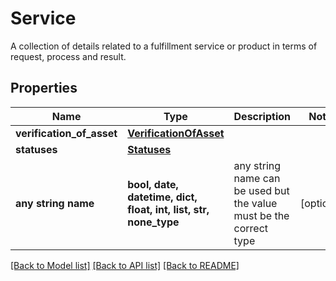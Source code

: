 # Service

A collection of details related to a fulfillment service or product in terms of request, process and result.

## Properties
Name | Type | Description | Notes
------------ | ------------- | ------------- | -------------
**verification_of_asset** | [**VerificationOfAsset**](VerificationOfAsset.md) |  | 
**statuses** | [**Statuses**](Statuses.md) |  | 
**any string name** | **bool, date, datetime, dict, float, int, list, str, none_type** | any string name can be used but the value must be the correct type | [optional]

[[Back to Model list]](../README.md#documentation-for-models) [[Back to API list]](../README.md#documentation-for-api-endpoints) [[Back to README]](../README.md)


